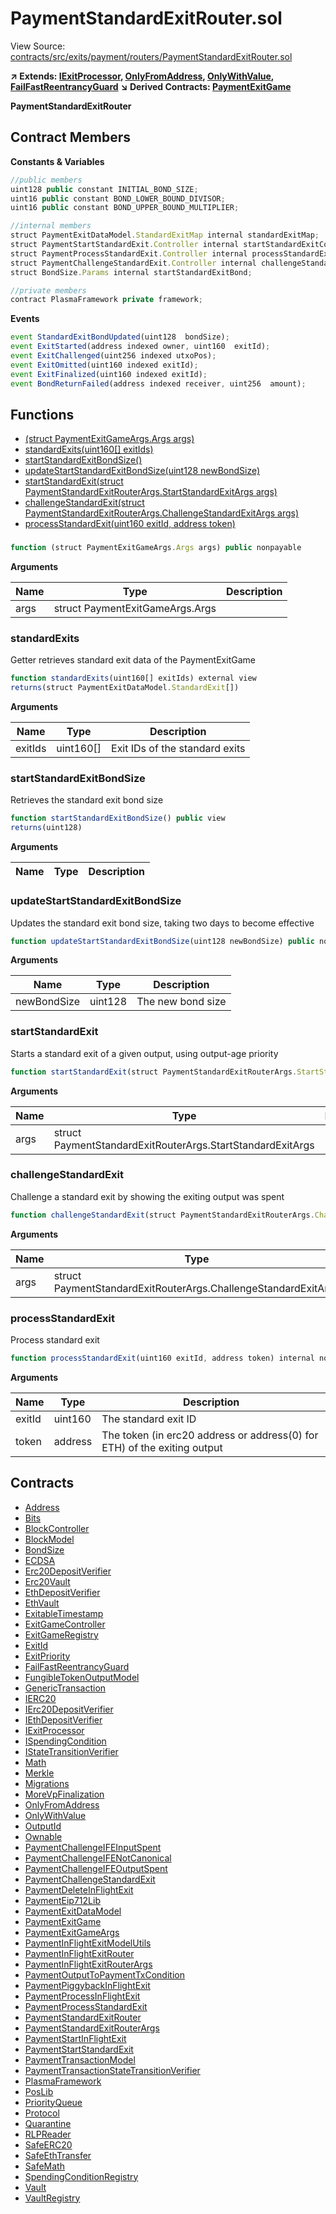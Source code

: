 # PaymentStandardExitRouter.sol

View Source: [contracts/src/exits/payment/routers/PaymentStandardExitRouter.sol](../../contracts/src/exits/payment/routers/PaymentStandardExitRouter.sol)

**↗ Extends: [IExitProcessor](IExitProcessor.md), [OnlyFromAddress](OnlyFromAddress.md), [OnlyWithValue](OnlyWithValue.md), [FailFastReentrancyGuard](FailFastReentrancyGuard.md)**
**↘ Derived Contracts: [PaymentExitGame](PaymentExitGame.md)**

**PaymentStandardExitRouter**

## Contract Members
**Constants & Variables**

```js
//public members
uint128 public constant INITIAL_BOND_SIZE;
uint16 public constant BOND_LOWER_BOUND_DIVISOR;
uint16 public constant BOND_UPPER_BOUND_MULTIPLIER;

//internal members
struct PaymentExitDataModel.StandardExitMap internal standardExitMap;
struct PaymentStartStandardExit.Controller internal startStandardExitController;
struct PaymentProcessStandardExit.Controller internal processStandardExitController;
struct PaymentChallengeStandardExit.Controller internal challengeStandardExitController;
struct BondSize.Params internal startStandardExitBond;

//private members
contract PlasmaFramework private framework;

```

**Events**

```js
event StandardExitBondUpdated(uint128  bondSize);
event ExitStarted(address indexed owner, uint160  exitId);
event ExitChallenged(uint256 indexed utxoPos);
event ExitOmitted(uint160 indexed exitId);
event ExitFinalized(uint160 indexed exitId);
event BondReturnFailed(address indexed receiver, uint256  amount);
```

## Functions

- [(struct PaymentExitGameArgs.Args args)](#)
- [standardExits(uint160[] exitIds)](#standardexits)
- [startStandardExitBondSize()](#startstandardexitbondsize)
- [updateStartStandardExitBondSize(uint128 newBondSize)](#updatestartstandardexitbondsize)
- [startStandardExit(struct PaymentStandardExitRouterArgs.StartStandardExitArgs args)](#startstandardexit)
- [challengeStandardExit(struct PaymentStandardExitRouterArgs.ChallengeStandardExitArgs args)](#challengestandardexit)
- [processStandardExit(uint160 exitId, address token)](#processstandardexit)

### 

```js
function (struct PaymentExitGameArgs.Args args) public nonpayable
```

**Arguments**

| Name        | Type           | Description  |
| ------------- |------------- | -----|
| args | struct PaymentExitGameArgs.Args |  | 

### standardExits

Getter retrieves standard exit data of the PaymentExitGame

```js
function standardExits(uint160[] exitIds) external view
returns(struct PaymentExitDataModel.StandardExit[])
```

**Arguments**

| Name        | Type           | Description  |
| ------------- |------------- | -----|
| exitIds | uint160[] | Exit IDs of the standard exits | 

### startStandardExitBondSize

Retrieves the standard exit bond size

```js
function startStandardExitBondSize() public view
returns(uint128)
```

**Arguments**

| Name        | Type           | Description  |
| ------------- |------------- | -----|

### updateStartStandardExitBondSize

Updates the standard exit bond size, taking two days to become effective

```js
function updateStartStandardExitBondSize(uint128 newBondSize) public nonpayable onlyFrom 
```

**Arguments**

| Name        | Type           | Description  |
| ------------- |------------- | -----|
| newBondSize | uint128 | The new bond size | 

### startStandardExit

Starts a standard exit of a given output, using output-age priority

```js
function startStandardExit(struct PaymentStandardExitRouterArgs.StartStandardExitArgs args) public payable nonReentrant onlyWithValue 
```

**Arguments**

| Name        | Type           | Description  |
| ------------- |------------- | -----|
| args | struct PaymentStandardExitRouterArgs.StartStandardExitArgs |  | 

### challengeStandardExit

Challenge a standard exit by showing the exiting output was spent

```js
function challengeStandardExit(struct PaymentStandardExitRouterArgs.ChallengeStandardExitArgs args) public nonpayable nonReentrant 
```

**Arguments**

| Name        | Type           | Description  |
| ------------- |------------- | -----|
| args | struct PaymentStandardExitRouterArgs.ChallengeStandardExitArgs |  | 

### processStandardExit

Process standard exit

```js
function processStandardExit(uint160 exitId, address token) internal nonpayable
```

**Arguments**

| Name        | Type           | Description  |
| ------------- |------------- | -----|
| exitId | uint160 | The standard exit ID | 
| token | address | The token (in erc20 address or address(0) for ETH) of the exiting output | 

## Contracts

* [Address](Address.md)
* [Bits](Bits.md)
* [BlockController](BlockController.md)
* [BlockModel](BlockModel.md)
* [BondSize](BondSize.md)
* [ECDSA](ECDSA.md)
* [Erc20DepositVerifier](Erc20DepositVerifier.md)
* [Erc20Vault](Erc20Vault.md)
* [EthDepositVerifier](EthDepositVerifier.md)
* [EthVault](EthVault.md)
* [ExitableTimestamp](ExitableTimestamp.md)
* [ExitGameController](ExitGameController.md)
* [ExitGameRegistry](ExitGameRegistry.md)
* [ExitId](ExitId.md)
* [ExitPriority](ExitPriority.md)
* [FailFastReentrancyGuard](FailFastReentrancyGuard.md)
* [FungibleTokenOutputModel](FungibleTokenOutputModel.md)
* [GenericTransaction](GenericTransaction.md)
* [IERC20](IERC20.md)
* [IErc20DepositVerifier](IErc20DepositVerifier.md)
* [IEthDepositVerifier](IEthDepositVerifier.md)
* [IExitProcessor](IExitProcessor.md)
* [ISpendingCondition](ISpendingCondition.md)
* [IStateTransitionVerifier](IStateTransitionVerifier.md)
* [Math](Math.md)
* [Merkle](Merkle.md)
* [Migrations](Migrations.md)
* [MoreVpFinalization](MoreVpFinalization.md)
* [OnlyFromAddress](OnlyFromAddress.md)
* [OnlyWithValue](OnlyWithValue.md)
* [OutputId](OutputId.md)
* [Ownable](Ownable.md)
* [PaymentChallengeIFEInputSpent](PaymentChallengeIFEInputSpent.md)
* [PaymentChallengeIFENotCanonical](PaymentChallengeIFENotCanonical.md)
* [PaymentChallengeIFEOutputSpent](PaymentChallengeIFEOutputSpent.md)
* [PaymentChallengeStandardExit](PaymentChallengeStandardExit.md)
* [PaymentDeleteInFlightExit](PaymentDeleteInFlightExit.md)
* [PaymentEip712Lib](PaymentEip712Lib.md)
* [PaymentExitDataModel](PaymentExitDataModel.md)
* [PaymentExitGame](PaymentExitGame.md)
* [PaymentExitGameArgs](PaymentExitGameArgs.md)
* [PaymentInFlightExitModelUtils](PaymentInFlightExitModelUtils.md)
* [PaymentInFlightExitRouter](PaymentInFlightExitRouter.md)
* [PaymentInFlightExitRouterArgs](PaymentInFlightExitRouterArgs.md)
* [PaymentOutputToPaymentTxCondition](PaymentOutputToPaymentTxCondition.md)
* [PaymentPiggybackInFlightExit](PaymentPiggybackInFlightExit.md)
* [PaymentProcessInFlightExit](PaymentProcessInFlightExit.md)
* [PaymentProcessStandardExit](PaymentProcessStandardExit.md)
* [PaymentStandardExitRouter](PaymentStandardExitRouter.md)
* [PaymentStandardExitRouterArgs](PaymentStandardExitRouterArgs.md)
* [PaymentStartInFlightExit](PaymentStartInFlightExit.md)
* [PaymentStartStandardExit](PaymentStartStandardExit.md)
* [PaymentTransactionModel](PaymentTransactionModel.md)
* [PaymentTransactionStateTransitionVerifier](PaymentTransactionStateTransitionVerifier.md)
* [PlasmaFramework](PlasmaFramework.md)
* [PosLib](PosLib.md)
* [PriorityQueue](PriorityQueue.md)
* [Protocol](Protocol.md)
* [Quarantine](Quarantine.md)
* [RLPReader](RLPReader.md)
* [SafeERC20](SafeERC20.md)
* [SafeEthTransfer](SafeEthTransfer.md)
* [SafeMath](SafeMath.md)
* [SpendingConditionRegistry](SpendingConditionRegistry.md)
* [Vault](Vault.md)
* [VaultRegistry](VaultRegistry.md)
